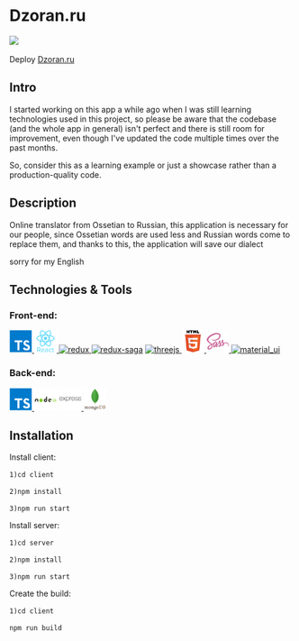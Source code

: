 # Dzoran.ru 

<img src="https://downloader.disk.yandex.ru/preview/c2957a9a022dafd4de6305209212e25f308270077835e46cf23f58d53227ea6b/620d1edf/jXld1CO38pmJ7fPtfdmhrgHn21r0bM-e41Bx-o2WtA_fe_BvVUZELyR79O11rnOe0nhDRtyJJtrYefrC4HlSEQ%3D%3D?uid=0&filename=Screenshot_1.png&disposition=inline&hash=&limit=0&content_type=image%2Fpng&owner_uid=0&tknv=v2&size=2048x2048"/>

Deploy  [Dzoran.ru](http://dzoran.ru)

## Intro

I started working on this app a while ago when I was still learning technologies used in this project, so please be aware that
the codebase (and the whole app in general) isn't perfect and there is still room for improvement, even though I've updated the code multiple times over the past months.

So, consider this as a learning example or just a showcase rather than a production-quality code.

## Description

Online translator from Ossetian to Russian, this application is necessary for our people, since Ossetian words are used less and Russian words come to replace them, and thanks to this, the application will save our dialect

sorry for my English

## Technologies & Tools

### Front-end: 
<p align="left">
 <a href="https://www.typescriptlang.org/" target="_blank"> <img src="https://raw.githubusercontent.com/devicons/devicon/master/icons/typescript/typescript-original.svg" alt="typescript" width="40" height="40"/> </a> 
 <a href="https://reactjs.org/" target="_blank"> <img src="https://raw.githubusercontent.com/devicons/devicon/master/icons/react/react-original-wordmark.svg" alt="react" width="40" height="40"/> </a>
 <a href="https://redux.js.org/" target="_blank"> <img src="https://cdn.worldvectorlogo.com/logos/redux.svg" alt="redux" width="40" height="40"/></a><a href="https://redux-saga.js.org/" target="_blank"> <img src="https://cdn.worldvectorlogo.com/logos/redux-saga.svg" alt="redux-saga" width="40" height="40"/></a> <a href="https://nextjs.org/" target="_blank"><a href="https://threejs.org/" target="_blank"> <img src="https://aws1.discourse-cdn.com/standard17/uploads/threejs/original/2X/b/be2f75f72751c11cbe1593c69a99a52900bf12cb.svg" alt="threejs" width="40" height="40"/></a><a href="https://www.w3.org/html/" target="_blank"> <img src="https://raw.githubusercontent.com/devicons/devicon/master/icons/html5/html5-original-wordmark.svg" alt="html5" width="40" height="40"/></a><a href="https://sass-lang.com" target="_blank"> <img src="https://raw.githubusercontent.com/devicons/devicon/master/icons/sass/sass-original.svg" alt="sass" width="40" height="40"/> </a><a href="https://mui.com/" target="_blank"> <img src="https://cdn.worldvectorlogo.com/logos/material-ui-1.svg" alt="material_ui" width="40" height="40"/></a> </p>
 
 ### Back-end:
 
 <p align="left">
  <a href="https://www.typescriptlang.org/" target="_blank"> <img src="https://raw.githubusercontent.com/devicons/devicon/master/icons/typescript/typescript-original.svg" alt="typescript" width="40" height="40"/> </a>
  <a href="https://nodejs.org" target="_blank"> <img src="https://raw.githubusercontent.com/devicons/devicon/master/icons/nodejs/nodejs-original-wordmark.svg" alt="nodejs" width="40" height="40"/></a> <a href="https://expressjs.com" target="_blank"> <img src="https://raw.githubusercontent.com/devicons/devicon/master/icons/express/express-original-wordmark.svg" alt="express" width="40" height="40"/> </a>
  <a href="https://www.mongodb.com/" target="_blank"> <img src="https://raw.githubusercontent.com/devicons/devicon/master/icons/mongodb/mongodb-original-wordmark.svg" alt="mongodb" width="40" height="40"/> </a>
 </p>
 
## Installation

Install client:

```
1)cd client 
```

```
2)npm install 
```

```
3)npm run start 
```

Install server:

```
1)cd server
```

```
2)npm install 
```

```
3)npm run start 
```

Create the build:

```
1)cd client 
```

```
npm run build
```
 
